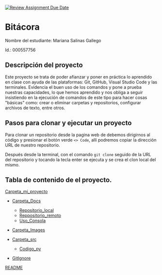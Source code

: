 [![Review Assignment Due Date](https://classroom.github.com/assets/deadline-readme-button-22041afd0340ce965d47ae6ef1cefeee28c7c493a6346c4f15d667ab976d596c.svg)](https://classroom.github.com/a/3WK28ho-)
# Bitácora
Nombre del estudiante: Mariana Salinas Gallego

Id.: 000557756

## Descripción del proyecto
Este proyecto se trata de poder afianzar y poner en práctica lo aprendido en clase con ayuda de las plataformas: Git, GitHub, Visual Studio Code y las terminales. 
Evidencia el buen uso de los comandos y pone a prueba nuestras capacidades, lo que hemos aprendido y nos obliga a seguir insistiendo en la ejecución de comandos de este tipo para hacer cosas "básicas" como: crear o eliminar carpetas y repositorios, configurar archivos de texto, entre otros.

## Pasos para clonar y ejecutar un proyecto

Para clonar un repositorio desde la pagina web de debemos dirigirnos al código y presionar el botón verde ``<> Code``, allí podremos copiar la dirección URL de nuestro repositorio.


Después desde la terminal, con el comando ``git clone`` seguido de la URL del repositorio y tocando la tecla enter se ejecuta y se crea el clon local del mismo.

## Tabla de contenido de el proyecto.
[Carpeta_mi_proyecto](mi_proyecto)
- [Carpeta_Docs](mi_proyecto/docs)
  - [Repositorio_local](mi_proyecto/docs/repositorio_local.md)
  - [Reppositorio_remoto](mi_proyecto/docs/repositorio_remoto.md)
  - [Uso_Consola](mi_proyecto/docs/uso_consola.md)

- [Carpeta_Images](mi_proyecto/images)

- [Carpeta_src](mi_proyecto/src)
  - [Codigo_py](mi_proyecto/src/codigo.py)
- [GitIgnore](mi_proyecto/.gitignore)

[README](README.md)

